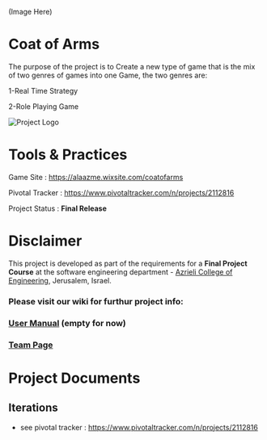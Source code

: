 (Image Here)
# Coat of Arms
The purpose of the project is to Create a new type of game that is the mix of two genres of games into one Game, the two genres are:

1-Real Time Strategy

2-Role Playing Game


 ![Project Logo](https://github.com/mustafa12332/CoatOfArms/blob/master/Images/logo.png)

 
# Tools & Practices

Game Site : https://alaazme.wixsite.com/coatofarms

Pivotal Tracker : https://www.pivotaltracker.com/n/projects/2112816

Project Status : **Final Release**
 

# Disclaimer
This project is developed as part of the requirements for a **Final Project Course** at the software engineering department - [Azrieli College of Engineering](http://www.jce.ac.il/), Jerusalem, Israel.


### Please visit our wiki for furthur project info: 

### [User Manual](../../wiki/user-manual) (empty for now)

### [Team Page](../../wiki/team)

 # Project Documents

  
  ## Iterations
  - see pivotal tracker : https://www.pivotaltracker.com/n/projects/2112816
  
 
 
